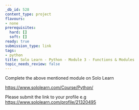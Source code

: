 ```yaml
---
_db_id: 528
content_type: project
flavours:
- none
prerequisites:
  hard: []
  soft: []
ready: true
submission_type: link
tags:
- python
title: Solo Learn - Python - Module 3 - Functions & Modules
topic_needs_review: false
---
```


Complete the above mentioned module on Solo Learn

https://www.sololearn.com/Course/Python/

Please submit the link to your profile e.g https://www.sololearn.com/profile/21320495